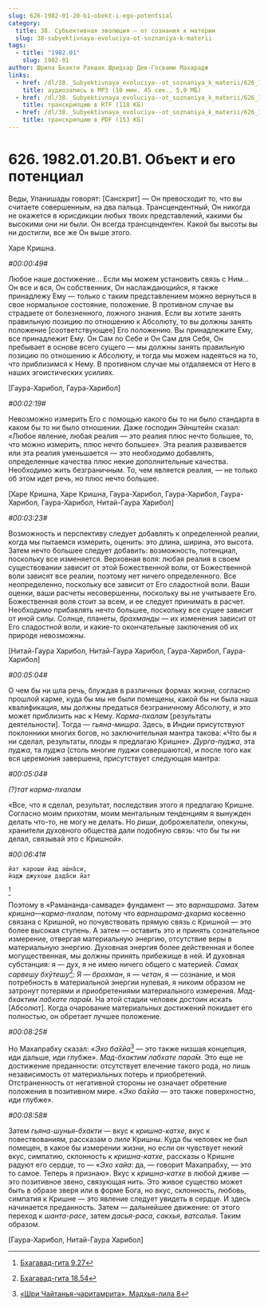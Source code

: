 ```yaml
---
slug: 626-1982-01-20-b1-obekt-i-ego-potentsial
category:
  title: 38. Субъективная эволюция — от сознания к материи
  slug: 38-subyektivnaya-evoluciya-ot-soznaniya-k-materii
tags:
  - title: "1982.01"
    slug: 1982-01
author: Шрила Бхакти Ракшак Шридхар Дев-Госвами Махарадж
links:
  - href: /dl/38._Subyektivnaya_evoluciya--ot_soznaniya_k_materii/626_1982.01.20.B1_SridharMj_Obyekt_i_ego_potencial.mp3
    title: аудиозапись в MP3 (10 мин. 45 сек., 5,9 МБ)
  - href: /dl/38._Subyektivnaya_evoluciya--ot_soznaniya_k_materii/626_1982.01.20.B1_SridharMj_Obyekt_i_ego_potencial.rtf
    title: транскрипцию в RTF (118 КБ)
  - href: /dl/38._Subyektivnaya_evoluciya--ot_soznaniya_k_materii/626_1982.01.20.B1_SridharMj_Obyekt_i_ego_potencial.pdf
    title: транскрипцию в PDF (153 КБ)
---
```


# 626. 1982.01.20.B1. Объект и его потенциал

Веды, Упанишады говорят: [Санскрит] — Он превосходит то, что вы считаете совершенным, на два пальца. Трансцендентный, Он никогда не окажется в юрисдикции любых твоих представлений, какими бы высокими они ни были. Он всегда трансцендентен. Какой бы высоты вы ни достигли, все же Он выше этого.

Харе Кришна.

*#00:00:49#*

Любое наше достижение… Если мы можем установить связь с Ним… Он все и вся, Он собственник, Он наслаждающийся, я также принадлежу Ему — только с таким представлением можно вернуться в свое нормальное состояние, положение. В противном случае вы страдаете от болезненного, ложного знания. Если вы хотите занять правильную позицию по отношению к Абсолюту, то вы должны занять положение [соответствующее] Его положению. Вы принадлежите Ему, все принадлежит Ему. Он Сам по Себе и Он Сам для Себя, Он пребывает в основе всего сущего — мы должны занять правильную позицию по отношению к Абсолюту, и тогда мы можем надеяться на то, что приблизимся к Нему. В противном случае мы отдаляемся от Него в наших эгоистических усилиях.

[Гаура-Харибол, Гаура-Харибол]

*#00:02:19#*

Невозможно измерить Его с помощью какого бы то ни было стандарта в каком бы то ни было отношении. Даже господин Эйнштейн сказал: «Любое явление, любая реалия — это реалия плюс нечто большее, то, что можно измерить, плюс нечто большее». Эта реалия развивается или эта реалия уменьшается — это необходимо добавлять, определенные качества плюс некие дополнительные качества. Необходимо жить безграничным. То, чем является реалия, — не только об этом идет речь, но плюс нечто большее.

[Харе Кришна, Харе Кришна, Гаура-Харибол, Гаура-Харибол, Гаура-Харибол, Гаура-Харибол, Нитай-Гаура Харибол]

*#00:03:23#*

Возможность и перспективу следует добавлять к определенной реалии, когда мы пытаемся измерить, оценить: это длина, ширина, это высота. Затем нечто большее следует добавить: возможность, потенциал, поскольку все изменяется. Верховная воля: любая реалия в своем существовании зависит от этой Божественной воли, от Божественной воли зависят все реалии, поэтому нет ничего определенного. Все неопределенно, поскольку все зависит от Его сладостной воли. Ваши оценки, ваши расчеты несовершенны, поскольку вы не учитываете Его. Божественная воля стоит за всем, и ее следует принимать в расчет. Необходимо прибавлять нечто большее, поскольку все сущее зависит от иной силы. Солнце, планеты, *брахманды* — их изменения зависит от Его сладостной воли, и какие-то окончательные заключения об их природе невозможны.

[Нитай-Гаура Харибол, Нитай-Гаура Харибол, Гаура-Харибол, Гаура-Харибол]

*#00:05:04#*

О чем бы ни шла речь, блуждая в различных формах жизни, согласно прошлой карме, куда бы мы не были помещены, какой бы ни была наша квалификация, мы должны предаться безграничному Абсолюту, и это может приблизить нас к Нему. *Карма-пхалам* [результаты деятельности]. Тогда — *гьяна-мишра*. Здесь, в Индии присутствуют поклонники многих богов, но заключительная мантра такова: «Что бы я ни сделал, результаты, плоды я предлагаю Кришне». *Дурга-пуджа*, эта *пуджа*, та *пуджа* (столь многие *пуджи* совершаются), и после того как вся церемония завершена, присутствует следующая мантра:

*#00:05:04#*

*(?)тат карма-пхалам*

«Все, что я сделал, результат, последствия этого я предлагаю Кришне. Согласно моим прихотям, моим ментальным тенденциям я вынужден делать что-то, не могу не делать. Но *риши*, доброжелатели, опекуны, хранители духовного общества дали подобную связь: что бы ты ни делал, связывай это с Кришной».

*#00:06:41#*

    йат карош̣и йад аш́на̄си,
    йадж джухош̣и дада̄си йат
[^_ftn1]

Поэтому в «Рамананда-самваде» фундамент — это *варнашрама.* Затем *кришна*—*карма-пхалам*, потому что *варнашрама-дхарма* косвенно связана с Кришной, но почувствовать прямую связь с Кришной — это более высокая ступень. А затем — оставить это и принять сознательное измерение, отвергая материальную энергию, отсутствие веры в материальную энергию. Духовная энергия более действенная и более могущественная, мы должны принять прибежище в ней. И духовная субстанция: я — дух, я не имею ничего общего с материей. *Самах̣ сарвеш̣у бхӯтеш̣у*[^_ftn2]: Я — *брахман*, я — *четан*, я — сознание, и моя потребность в материальной энергии нулевая, я никоим образом не затронут потерями и приобретениями материального измерения. *Мад-бхактим̇ лабхате пара̄м*. На этой стадии человек достоин искать [Абсолют]. Когда очарование материальных достижений покидает его полностью, он обретает лучшее положение.

*#00:08:25#*

Но Махапрабху сказал: «*Эхо ба̄хйа*[^_ftn3] — это также низшая концепция, иди дальше, иди глубже». *Мад-бхактим̇ лабхате пара̄м*. Это еще не достижение преданности: отсутствует влечение такого рода, но лишь независимость от материальных потерь и приобретений. Отстраненность от негативной стороны не означает обретение положения в позитивном мире. «*Эхо ба̄хйа* — это также поверхностно, иди глубже».

*#00:08:58#*

Затем *гьяна-шунья-бхакти* — вкус к *кришна-катхе*, вкус к повествованиям, рассказам о *лиле* Кришны. Куда бы человек не был помещен, в какое бы измерении жизни, но если он чувствует некий вкус, симпатию, склонность к *кришна-катхе*, рассказы о Кришне радуют его сердце, то — «*Эхо хайа*: да, — говорит Махапрабху, — это то самое. Теперь я признаю». Вкус к *кришна-катхе* в любой дживе — это позитивное звено, связующая нить. Это живое существо может быть в образе зверя или в форме Бога, но вкус, склонность, любовь, симпатия к Кришне — это явление следует увидеть в сердце. И здесь начинается преданность. Затем — дальнейшее движение: от этого переход к *шанта-расе*, затем *дасья-раса*, *сакхья*, *ватсалья*. Таким образом.

[Гаура-Харибол, Нитай-Гаура Харибол]



[^_ftn1]: [Бхагавад-гита 9.27](../notes/bhagavad-gita/bhagavad-gita-9-27.md)

[^_ftn2]: [Бхагавад-гита 18.54](../notes/bhagavad-gita/bhagavad-gita-18-54.md)

[^_ftn3]: [«Шри Чайтанья-чаритамрита», Мадхья-лила 8](../notes/shri-chajtanya-charitamrita-madhya-lila/shri-chajtanya-charitamrita-madhya-lila-8.md)
